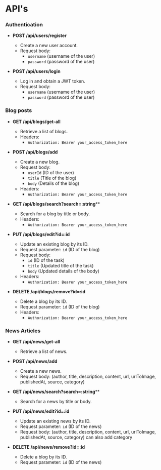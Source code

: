# API's

### Authentication

- **POST /api/users/register**
  - Create a new user account.
  - Request body:
    - `username` (username of the user)
    - `password` (password of the user)
   
- **POST /api/users/login**
  - Log in and obtain a JWT token.
  - Request body:
    - `username` (username of the user)
    - `password` (password of the user)

### Blog posts

- **GET /api/blogs/get-all**
  - Retrieve a list of blogs.
  - Headers:
    - `Authorization: Bearer your_access_token_here`
  
- **POST /api/blogs/add**
  - Create a new blog.
  - Request body:
    - `userId` (ID of the user)
    - `title` (Title of the blog)
    - `body` (Details of the blog)
  - Headers:
    - `Authorization: Bearer your_access_token_here`
   
- **GET /api/blogs/search?search=:string****
  - Search for a blog by title or body.
  - Headers:
    - `Authorization: Bearer your_access_token_here`
  
- **PUT /api/blogs/edit?id=:id**
  - Update an existing blog by its ID.
  - Request parameter: `id` (ID of the blog)
  - Request body:
    - `id` (ID of the task)
    - `title` (Updated title of the task)
    - `body` (Updated details of the body)
  - Headers:
    - `Authorization: Bearer your_access_token_here`

- **DELETE /api/blogs/remove?id=:id**
  - Delete a blog by its ID.
  - Request parameter: `id` (ID of the blog)
  - Headers:
    - `Authorization: Bearer your_access_token_here`

### News Articles

- **GET /api/news/get-all**
  - Retrieve a list of news.
  
- **POST /api/news/add**
  - Create a new news.
  - Request body:
    (author, title, description, content, url, urlToImage, publishedAt, source, category)
   
- **GET /api/news/search?search=:string****
  - Search for a news by title or body.
  
- **PUT /api/news/edit?id=:id**
  - Update an existing news by its ID.
  - Request parameter: `id` (ID of the news)
  - Request body:
    (author, title, description, content, url, urlToImage, publishedAt, source, category)
    can also add category


- **DELETE /api/news/remove?id=:id**
  - Delete a blog by its ID.
  - Request parameter: `id` (ID of the news)

